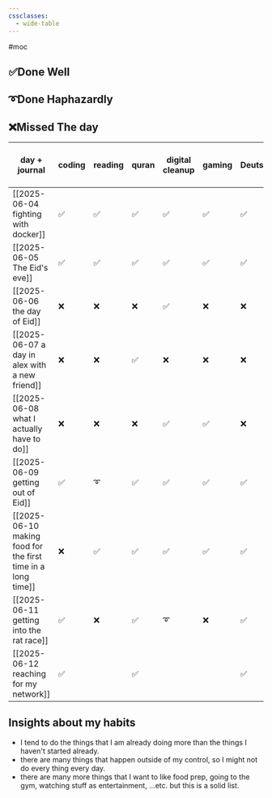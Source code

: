 ```yaml
---
cssclasses:
  - wide-table
---
```


#moc

## ✅Done Well

## ➰Done Haphazardly

## ❌Missed The day

| day + journal                                                | coding | reading | quran | digital cleanup | gaming | Deutsch | sharing | writing | move and go out | cleaning |
| ------------------------------------------------------------ | ------ | ------- | ----- | --------------- | ------ | ------- | ------- | ------- | --------------- | -------- |
| [[2025-06-04 fighting with docker]]                          | ✅      | ✅       | ✅     | ✅               | ✅      | ✅       | ✅       | ❌       | ❌               | ✅        |
| [[2025-06-05 The Eid's eve]]                                 | ✅      | ✅       | ✅     | ✅               | ✅      | ✅       | ❌       | ❌       | ❌               | ✅        |
| [[2025-06-06 the day of Eid]]                                | ❌      | ❌       | ❌     | ✅               | ❌      | ❌       | ❌       | ❌       | ✅               | ❌        |
| [[2025-06-07 a day in alex with a new friend]]               | ❌      | ❌       | ✅     | ❌               | ❌      | ❌       | ❌       | ❌       | ✅               | ❌        |
| [[2025-06-08 what I actually have to do]]                    | ❌      | ❌       | ❌     | ✅               | ✅      | ❌       | ❌       | ✅       | ❌               | ❌        |
| [[2025-06-09 getting out of Eid]]                            | ✅      | ➰       | ✅     | ✅               | ✅      | ✅       | ✅       | ➰       | ✅               | ✅        |
| [[2025-06-10 making food for the first time in a long time]] | ❌      | ✅       | ✅     | ✅               | ✅      | ✅       | ✅       | ✅       | ✅               | ❌        |
| [[2025-06-11 getting into the rat race]]                     | ✅      | ❌       | ✅     | ➰               | ❌      | ✅       | ✅       | ❌       | ✅               | ✅        |
| [[2025-06-12 reaching for my network]]                       | ✅      |         | ✅     |                 |        | ✅       | ✅       | ✅       | ✅               | ✅        |


## Insights about my habits

- I tend to do the things that I am already doing more than the things I haven't started already.
- there are many things that happen outside of my control, so I might not do every thing every day.
- there are many more things that I want to like food prep, going to the gym, watching stuff as entertainment, …etc. but this is a solid list.
